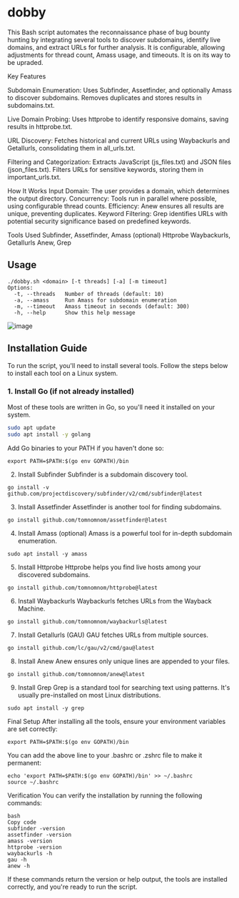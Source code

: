 # dobby
This Bash script automates the reconnaissance phase of bug bounty hunting by integrating several tools to discover subdomains, identify live domains, and extract URLs for further analysis. It is configurable, allowing adjustments for thread count, Amass usage, and timeouts. It is on its way to be upraded.

Key Features

Subdomain Enumeration:
Uses Subfinder, Assetfinder, and optionally Amass to discover subdomains.
Removes duplicates and stores results in subdomains.txt.

Live Domain Probing:
Uses httprobe to identify responsive domains, saving results in httprobe.txt.

URL Discovery:
Fetches historical and current URLs using Waybackurls and Getallurls, consolidating them in all_urls.txt.

Filtering and Categorization:
Extracts JavaScript (js_files.txt) and JSON files (json_files.txt).
Filters URLs for sensitive keywords, storing them in important_urls.txt.

How It Works
Input Domain: The user provides a domain, which determines the output directory.
Concurrency: Tools run in parallel where possible, using configurable thread counts.
Efficiency: Anew ensures all results are unique, preventing duplicates.
Keyword Filtering: Grep identifies URLs with potential security significance based on predefined keywords.

Tools Used
Subfinder, Assetfinder, Amass (optional)
Httprobe
Waybackurls, Getallurls
Anew, Grep

## Usage
```
./dobby.sh <domain> [-t threads] [-a] [-m timeout]
Options:
  -t, --threads   Number of threads (default: 10)
  -a, --amass     Run Amass for subdomain enumeration
  -m, --timeout   Amass timeout in seconds (default: 300)
  -h, --help      Show this help message
```

![image](https://github.com/user-attachments/assets/d249c2d6-6a8b-4b2d-8b77-e6156c5b93f3)



## Installation Guide

To run the script, you'll need to install several tools. Follow the steps below to install each tool on a Linux system.

### 1. Install Go (if not already installed)
Most of these tools are written in Go, so you'll need it installed on your system.

```bash
sudo apt update
sudo apt install -y golang
```

Add Go binaries to your PATH if you haven't done so:
```
export PATH=$PATH:$(go env GOPATH)/bin
```

2. Install Subfinder
Subfinder is a subdomain discovery tool.

```
go install -v github.com/projectdiscovery/subfinder/v2/cmd/subfinder@latest
```

3. Install Assetfinder
Assetfinder is another tool for finding subdomains.
```
go install github.com/tomnomnom/assetfinder@latest
```

4. Install Amass (optional)
Amass is a powerful tool for in-depth subdomain enumeration.
```
sudo apt install -y amass
```

5. Install Httprobe
Httprobe helps you find live hosts among your discovered subdomains.
```
go install github.com/tomnomnom/httprobe@latest
```

6. Install Waybackurls
Waybackurls fetches URLs from the Wayback Machine.
```
go install github.com/tomnomnom/waybackurls@latest
```

7. Install Getallurls (GAU)
GAU fetches URLs from multiple sources.
```
go install github.com/lc/gau/v2/cmd/gau@latest
```

8. Install Anew
Anew ensures only unique lines are appended to your files.
```
go install github.com/tomnomnom/anew@latest
```

9. Install Grep
Grep is a standard tool for searching text using patterns. It's usually pre-installed on most Linux distributions.
```
sudo apt install -y grep
```

Final Setup
After installing all the tools, ensure your environment variables are set correctly:
```
export PATH=$PATH:$(go env GOPATH)/bin
```

You can add the above line to your .bashrc or .zshrc file to make it permanent:
```
echo 'export PATH=$PATH:$(go env GOPATH)/bin' >> ~/.bashrc
source ~/.bashrc
```

Verification
You can verify the installation by running the following commands:
```
bash
Copy code
subfinder -version
assetfinder -version
amass -version
httprobe -version
waybackurls -h
gau -h
anew -h
```

If these commands return the version or help output, the tools are installed correctly, and you're ready to run the script.
